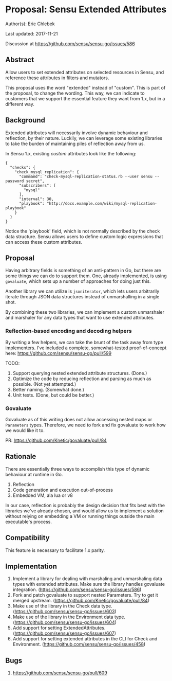 # Proposal: Sensu Extended Attributes

Author(s): Eric Chlebek

Last updated: 2017-11-21

Discussion at https://github.com/sensu/sensu-go/issues/586

## Abstract

Allow users to set extended attributes on selected resources in Sensu, and
reference these attributes in filters and mutators.

This proposal uses the word "extended" instead of "custom". This is part of
the proposal, to change the wording. This way, we can indicate to customers
that we support the essential feature they want from 1.x, but in a different
way.


## Background

Extended attributes will necessarily involve dynamic behaviour and reflection,
by their nature. Luckily, we can leverage some existing libraries to take the
burden of maintaining piles of reflection away from us.

In Sensu 1.x, existing _custom_ attributes look like the following:
```
{
  "checks": {
    "check_mysql_replication": {
      "command": "check-mysql-replication-status.rb --user sensu --password secret",
      "subscribers": [
        "mysql"
      ],
      "interval": 30,
      "playbook": "http://docs.example.com/wiki/mysql-replication-playbook"
    }
  }
}
```

Notice the 'playbook' field, which is not normally described by the check data
structure. Sensu allows users to define custom logic expressions that can
access these custom attributes.

## Proposal

Having arbitrary fields is something of an anti-pattern in Go, but there are
some things we can do to support them. One, already implemented, is using
`govaluate`, which sets up a number of approaches for doing just this.

Another library we can utilize is `jsoniterator`, which lets users arbitrarily
iterate through JSON data structures instead of unmarshalling in a single shot.

By combining these two libraries, we can implement a custom unmarshaler and
marshaler for any data types that want to use extended attributes.

### Reflection-based encoding and decoding helpers

By writing a few helpers, we can take the brunt of the task away from type
implementers. I've included a complete, somewhat-tested proof-of-concept
here: https://github.com/sensu/sensu-go/pull/599

TODO:
1. Support querying nested extended attribute structures. (Done.)
1. Optimize the code by reducing reflection and parsing as much as possible.
(Not yet attempted.)
1. Better naming. (Somewhat done.)
1. Unit tests. (Done, but could be better.)

### Govaluate

Govaluate as of this writing does not allow accessing nested maps or
`Parameters` types. Therefore, we need to fork and fix govaluate to work how we
would like it to.

PR: https://github.com/Knetic/govaluate/pull/84

## Rationale

There are essentially three ways to accomplish this type of dynamic behaviour
at runtime in Go.

1. Reflection
1. Code generation and execution out-of-process
1. Embedded VM, ala lua or v8

In our case, reflection is probably the design decision that
fits best with the libraries we've already chosen, and would allow us to
implement a solution without relying on embedding a VM or running things
outside the main executable's process.

## Compatibility

This feature is necessary to facilitate 1.x parity.

## Implementation

1. Implement a library for dealing with marshaling and unmarshaling data types with extended attributes. Make sure the library handles govaluate integration. (https://github.com/sensu/sensu-go/issues/586)
1. Fork and patch govaluate to support nested Parameters. Try to get it merged upstream. (https://github.com/Knetic/govaluate/pull/84)
1. Make use of the library in the Check data type. (https://github.com/sensu/sensu-go/issues/603)
1. Make use of the library in the Environment data type. (https://github.com/sensu/sensu-go/issues/604)
1. Add support for setting ExtendedAttributes. (https://github.com/sensu/sensu-go/issues/607)
1. Add support for setting extended attributes in the CLI for Check and Environment. (https://github.com/sensu/sensu-go/issues/458)

## Bugs

1. https://github.com/sensu/sensu-go/pull/609

